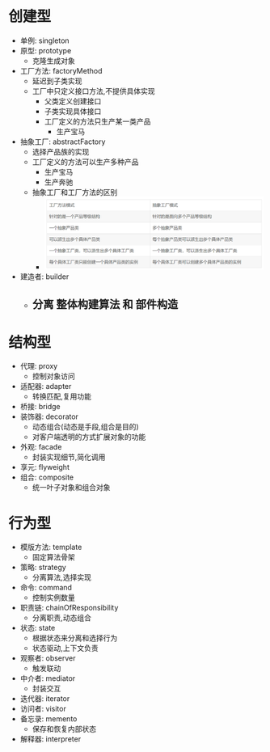# 创建型

- 单例: singleton
- 原型: prototype
    - 克隆生成对象
- 工厂方法: factoryMethod
    - 延迟到子类实现
    - 工厂中只定义接口方法,不提供具体实现
        - 父类定义创建接口
        - 子类实现具体接口
        - 工厂定义的方法只生产某一类产品
            - 生产宝马
- 抽象工厂: abstractFactory
    - 选择产品族的实现
    - 工厂定义的方法可以生产多种产品
        - 生产宝马
        - 生产奔驰
    - 抽象工厂和工厂方法的区别
        - ![](./resource/factoryMethod_abstractFactory.png)
- 建造者: builder
    - 分离 整体构建算法 和 部件构造
      - 

# 结构型

- 代理: proxy
    - 控制对象访问
- 适配器: adapter
    - 转换匹配,复用功能
- 桥接: bridge
- 装饰器: decorator
    - 动态组合(动态是手段,组合是目的)
    - 对客户端透明的方式扩展对象的功能
- 外观: facade
    - 封装实现细节,简化调用
- 享元: flyweight
- 组合: composite
    - 统一叶子对象和组合对象

# 行为型

- 模版方法: template
    - 固定算法骨架
- 策略: strategy
    - 分离算法,选择实现
- 命令: command
    - 控制实例数量
- 职责链: chainOfResponsibility
    - 分离职责,动态组合
- 状态: state
    - 根据状态来分离和选择行为
    - 状态驱动,上下文负责
- 观察者: observer
    - 触发联动
- 中介者: mediator
    - 封装交互
- 迭代器: iterator
- 访问者: visitor
- 备忘录: memento
    - 保存和恢复内部状态
- 解释器: interpreter
